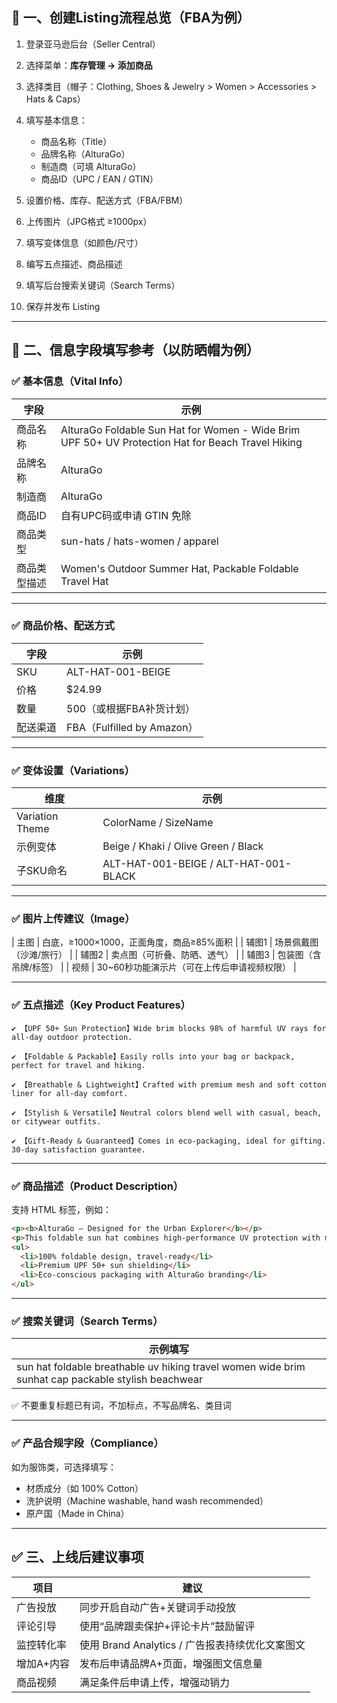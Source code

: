 ## 🧭 一、创建Listing流程总览（FBA为例）

1. 登录亚马逊后台（Seller Central）
2. 选择菜单：**库存管理 → 添加商品**
3. 选择类目（帽子：Clothing, Shoes & Jewelry > Women > Accessories > Hats & Caps）
4. 填写基本信息：

   * 商品名称（Title）
   * 品牌名称（AlturaGo）
   * 制造商（可填 AlturaGo）
   * 商品ID（UPC / EAN / GTIN）
5. 设置价格、库存、配送方式（FBA/FBM）
6. 上传图片（JPG格式 ≥1000px）
7. 填写变体信息（如颜色/尺寸）
8. 编写五点描述、商品描述
9. 填写后台搜索关键词（Search Terms）
10. 保存并发布 Listing

---

## 🧾 二、信息字段填写参考（以防晒帽为例）

### ✅ 基本信息（Vital Info）

| 字段     | 示例                                                                                                |
| ------ | ------------------------------------------------------------------------------------------------- |
| 商品名称   | AlturaGo Foldable Sun Hat for Women - Wide Brim UPF 50+ UV Protection Hat for Beach Travel Hiking |
| 品牌名称   | AlturaGo                                                                                          |
| 制造商    | AlturaGo                                                                                          |
| 商品ID   | 自有UPC码或申请 GTIN 免除                                                                                 |
| 商品类型   | sun-hats / hats-women / apparel                                                                   |
| 商品类型描述 | Women's Outdoor Summer Hat, Packable Foldable Travel Hat                                          |

---

### ✅ 商品价格、配送方式

| 字段   | 示例                       |
| ---- | ------------------------ |
| SKU  | ALT-HAT-001-BEIGE        |
| 价格   | \$24.99                  |
| 数量   | 500（或根据FBA补货计划）          |
| 配送渠道 | FBA（Fulfilled by Amazon） |

---

### ✅ 变体设置（Variations）

| 维度              | 示例                                    |
| --------------- | ------------------------------------- |
| Variation Theme | ColorName / SizeName                  |
| 示例变体            | Beige / Khaki / Olive Green / Black   |
| 子SKU命名          | ALT-HAT-001-BEIGE / ALT-HAT-001-BLACK |

---

### ✅ 图片上传建议（Image）

\| 主图 | 白底，≥1000×1000，正面角度，商品≥85%面积 |
\| 辅图1 | 场景佩戴图（沙滩/旅行） |
\| 辅图2 | 卖点图（可折叠、防晒、透气） |
\| 辅图3 | 包装图（含吊牌/标签） |
\| 视频 | 30\~60秒功能演示片（可在上传后申请视频权限） |

---

### ✅ 五点描述（Key Product Features）

```text
✔️ 【UPF 50+ Sun Protection】Wide brim blocks 98% of harmful UV rays for all-day outdoor protection.

✔️ 【Foldable & Packable】Easily rolls into your bag or backpack, perfect for travel and hiking.

✔️ 【Breathable & Lightweight】Crafted with premium mesh and soft cotton liner for all-day comfort.

✔️ 【Stylish & Versatile】Neutral colors blend well with casual, beach, or citywear outfits.

✔️ 【Gift-Ready & Guaranteed】Comes in eco-packaging, ideal for gifting. 30-day satisfaction guarantee.
```

---

### ✅ 商品描述（Product Description）

支持 HTML 标签，例如：

```html
<p><b>AlturaGo – Designed for the Urban Explorer</b></p>
<p>This foldable sun hat combines high-performance UV protection with minimalist aesthetics. Lightweight, breathable, and elegantly styled, it’s made for modern travel, beach strolls, and everyday wear.</p>
<ul>
  <li>100% foldable design, travel-ready</li>
  <li>Premium UPF 50+ sun shielding</li>
  <li>Eco-conscious packaging with AlturaGo branding</li>
</ul>
```

---

### ✅ 搜索关键词（Search Terms）

| 示例填写                                                                                               |
| -------------------------------------------------------------------------------------------------- |
| sun hat foldable breathable uv hiking travel women wide brim sunhat cap packable stylish beachwear |

✅ 不要重复标题已有词，不加标点，不写品牌名、类目词

---

### ✅ 产品合规字段（Compliance）

如为服饰类，可选择填写：

* 材质成分（如 100% Cotton）
* 洗护说明（Machine washable, hand wash recommended）
* 原产国（Made in China）

---

## ✅ 三、上线后建议事项

| 项目     | 建议                                |
| ------ | --------------------------------- |
| 广告投放   | 同步开启自动广告+关键词手动投放                  |
| 评论引导   | 使用“品牌跟卖保护+评论卡片”鼓励留评               |
| 监控转化率  | 使用 Brand Analytics / 广告报表持续优化文案图文 |
| 增加A+内容 | 发布后申请品牌A+页面，增强图文信息量               |
| 商品视频   | 满足条件后申请上传，增强动销力                   |

